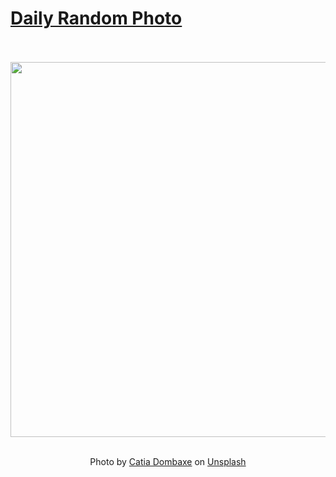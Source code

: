 # [Daily Random Photo](https://www.dailyrandomphoto.com/)

<div align="center">
  <br>
  <br>
  <a href="https://www.dailyrandomphoto.com/p/2024/2024-04-17/"><img src="https://images.unsplash.com/photo-1710976329330-a107e23dec9a?crop=entropy&cs=tinysrgb&fit=max&fm=jpg&ixid=M3w3NzUwOHwwfDF8cmFuZG9tfHx8fHx8fHx8MTcxMzMxMzgwNnw&ixlib=rb-4.0.3&q=80&w=1080" width="600px"></a>
  <br>
  <br>
  <p class="has-text-grey">Photo by <a href="https://unsplash.com/@cdombaxi_6?utm_source=Daily%20Random%20Photo&amp;utm_medium=referral" target="_blank" rel="noopener noreferrer">Catia Dombaxe</a> on <a href="https://unsplash.com/photos/a-person-walking-on-the-beach-carrying-a-surfboard-5rAF7dWqM3g?utm_source=Daily%20Random%20Photo&amp;utm_medium=referral" target="_blank" rel="noopener noreferrer">Unsplash</a></p>
</div>
